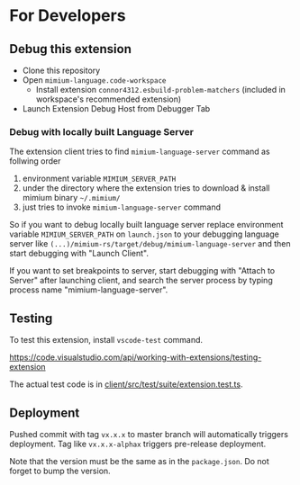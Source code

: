 # For Developers

## Debug this extension

- Clone this repository
- Open `mimium-language.code-workspace`
    - Install extension `connor4312.esbuild-problem-matchers` (included in workspace's recommended extension)
- Launch Extension Debug Host from Debugger Tab

### Debug with locally built Language Server 

The extension client tries to find `mimium-language-server` command as follwing order

1. environment variable `MIMIUM_SERVER_PATH`
2. under the directory where the extension tries to download & install mimium binary `~/.mimium/`
3. just tries to invoke `mimium-language-server` command

So if you want to debug locally built language server replace environment variable `MIMIUM_SERVER_PATH` on `launch.json` to your debugging language server like `(...)/mimium-rs/target/debug/mimium-language-server` and then start debugging with "Launch Client".

If you want to set breakpoints to server, start debugging with "Attach to Server" after launching client, and search the server process by typing process name "mimium-language-server".

## Testing

To test this extension, install `vscode-test` command.

https://code.visualstudio.com/api/working-with-extensions/testing-extension

The actual test code is in [client/src/test/suite/extension.test.ts](client/src/test/suite/extension.test.ts).

## Deployment

Pushed commit with tag `vx.x.x` to master branch will automatically triggers deployment. Tag like `vx.x.x-alphax` triggers pre-release deployment.

Note that the version must be the same as in the `package.json`. Do not forget to bump the version.


